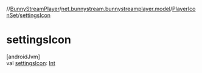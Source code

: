 //[BunnyStreamPlayer](../../../index.md)/[net.bunnystream.bunnystreamplayer.model](../index.md)/[PlayerIconSet](index.md)/[settingsIcon](settings-icon.md)

# settingsIcon

[androidJvm]\
val [settingsIcon](settings-icon.md): [Int](https://kotlinlang.org/api/latest/jvm/stdlib/kotlin-stdlib/kotlin/-int/index.html)

